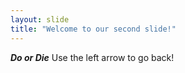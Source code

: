 ```yaml
---
layout: slide
title: "Welcome to our second slide!"
---
```

_**Do or Die**_
Use the left arrow to go back!
